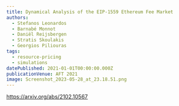 ```yaml
---
title: Dynamical Analysis of the EIP-1559 Ethereum Fee Market
authors:
  - Stefanos Leonardos
  - Barnabé Monnot
  - Daniël Reijsbergen
  - Stratis Skoulakis
  - Georgios Piliouras
tags:
  - resource-pricing
  - simulations
datePublished: 2021-01-01T00:00:00.000Z
publicationVenue: AFT 2021
image: Screenshot_2023-05-28_at_23.18.51.png
---
```


<https://arxiv.org/abs/2102.10567>
